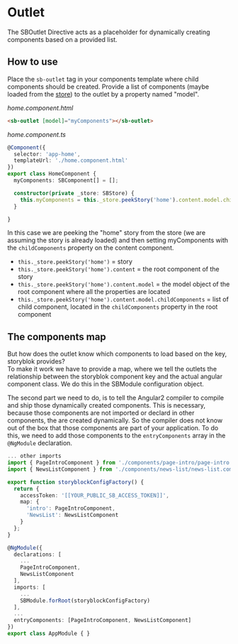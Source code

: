 # Outlet

The SBOutlet Directive acts as a placeholder for dynamically creating components based on a provided list.

## How to use
Place the `sb-outlet` tag in your components template where child components should be created. 
Provide a list of components (maybe loaded from the [store](store.md)) to the outlet by a property named "model".

*home.component.html*
```html
<sb-outlet [model]="myComponents"></sb-outlet>
```
*home.component.ts*
```ts
@Component({
  selector: 'app-home',
  templateUrl: './home.component.html'
})
export class HomeComponent {
  myComponents: SBComponent[] = [];

  constructor(private _store: SBStore) {
    this.myComponents = this._store.peekStory('home').content.model.childComponents;
  }

}
```
In this case we are peeking the "home" story from the store (we are assuming the story is already loaded)
and then setting myComponents with the `childComponents` property on the content component.    
* `this._store.peekStory('home')` = story
* `this._store.peekStory('home').content` = the root component of the story
* `this._store.peekStory('home').content.model` = the model object of the root component where all the properties are located
* `this._store.peekStory('home').content.model.childComponents` = list of child component, located in the `childComponents` property in the root component

## The components map
But how does the outlet know which components to load based on the key, storyblok provides?   
To make it work we have to provide a map, where we tell the outlets the relationship between the storyblok component key and the actual angular component class.
We do this in the SBModule configuration object.   

The second part we need to do, is to tell the Angular2 compiler to compile and ship those dynamically created components. 
This is necessary, because those components are not imported or declard in other components, the are created dynamically. 
So the compiler does not know out of the box that those components are part of your application. 
To do this, we need to add those components to the `entryComponents` array in the `@NgModule` declaration.
```ts
... other imports
import { PageIntroComponent } from './components/page-intro/page-intro.component';
import { NewsListComponent } from './components/news-list/news-list.component';

export function storyblockConfigFactory() {
  return {
    accessToken: '[[YOUR_PUBLIC_SB_ACCESS_TOKEN]]',
    map: {
      'intro': PageIntroComponent,
      'NewsList': NewsListComponent
    }
  };
}

@NgModule({
  declarations: [
    ...
    PageIntroComponent,
    NewsListComponent
  ],
  imports: [
    ...
    SBModule.forRoot(storyblockConfigFactory)
  ],
  ...
  entryComponents: [PageIntroComponent, NewsListComponent]
})
export class AppModule { }
